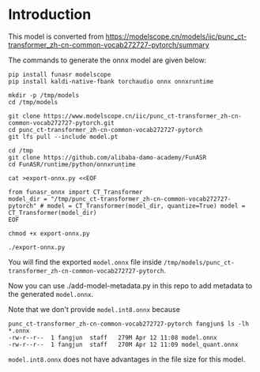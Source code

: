 # Introduction

This model is converted from
https://modelscope.cn/models/iic/punc_ct-transformer_zh-cn-common-vocab272727-pytorch/summary

The commands to generate the onnx model are given below:

```
pip install funasr modelscope
pip install kaldi-native-fbank torchaudio onnx onnxruntime

mkdir -p /tmp/models
cd /tmp/models

git clone https://www.modelscope.cn/iic/punc_ct-transformer_zh-cn-common-vocab272727-pytorch.git
cd punc_ct-transformer_zh-cn-common-vocab272727-pytorch
git lfs pull --include model.pt

cd /tmp
git clone https://github.com/alibaba-damo-academy/FunASR
cd FunASR/runtime/python/onnxruntime

cat >export-onnx.py <<EOF

from funasr_onnx import CT_Transformer
model_dir = "/tmp/punc_ct-transformer_zh-cn-common-vocab272727-pytorch" # model = CT_Transformer(model_dir, quantize=True) model = CT_Transformer(model_dir)
EOF

chmod +x export-onnx.py

./export-onnx.py
```

You will find the exported
`model.onnx` file inside
`/tmp/models/punc_ct-transformer_zh-cn-common-vocab272727-pytorch`.

Now you can use ./add-model-metadata.py in this repo to add metadata to the generated
`model.onnx`.

Note that we don't provide `model.int8.onnx` because
```
punc_ct-transformer_zh-cn-common-vocab272727-pytorch fangjun$ ls -lh *.onnx
-rw-r--r--  1 fangjun  staff   279M Apr 12 11:08 model.onnx
-rw-r--r--  1 fangjun  staff   270M Apr 12 11:09 model_quant.onnx
```

`model.int8.onnx` does not have advantages in the file size for this model.
